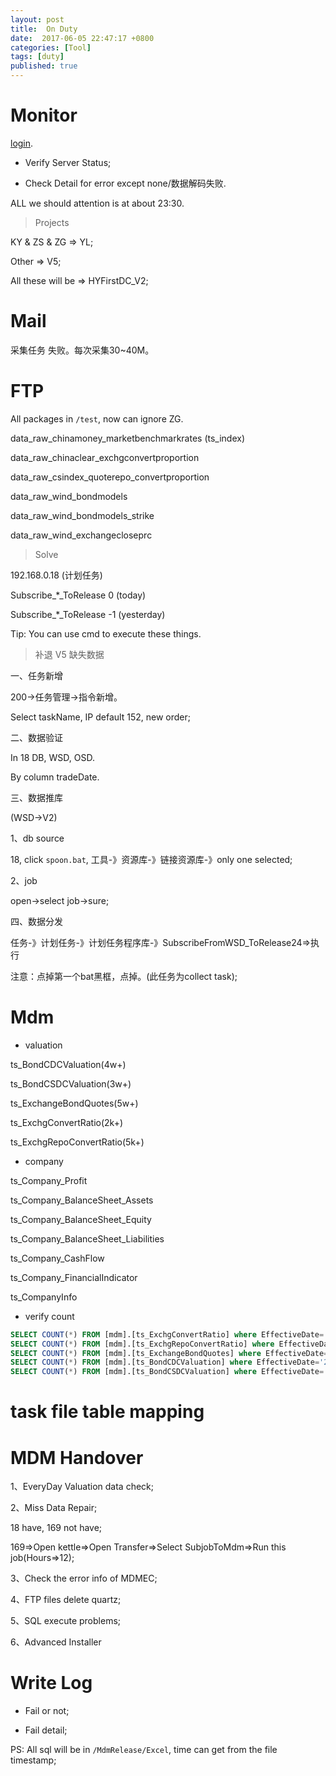 ```yaml
---
layout: post
title:  On Duty
date:  2017-06-05 22:47:17 +0800
categories: [Tool]
tags: [duty]
published: true
---
```



# Monitor


[login](http://60.173.195.200:8080/HYDBMonitor/login).


- Verify Server Status;

- Check Detail for error except none/数据解码失败.


ALL we should attention is at about 23:30.



> Projects

KY & ZS & ZG => YL;

Other => V5;

All these will be => HYFirstDC_V2;

# Mail

采集任务 失败。每次采集30~40M。


# FTP


All packages in `/test`, now can ignore ZG.


data_raw_chinamoney_marketbenchmarkrates  (ts_index)

data_raw_chinaclear_exchgconvertproportion

data_raw_csindex_quoterepo_convertproportion


data_raw_wind_bondmodels 

data_raw_wind_bondmodels_strike


data_raw_wind_exchangecloseprc



> Solve

192.168.0.18 (计划任务)

Subscribe_*_ToRelease 0 (today)

Subscribe_*_ToRelease -1 (yesterday)

Tip: You can use cmd to execute these things.


> 补退 V5 缺失数据

一、任务新增

200->任务管理->指令新增。

Select taskName, IP default 152, new order;

二、数据验证

In 18 DB, WSD, OSD.

By column tradeDate.

三、数据推库

(WSD->V2)

1、db source

18, click `spoon.bat`, 工具-》资源库-》链接资源库-》only one selected; 

2、job

open->select job->sure;

四、数据分发

任务-》计划任务-》计划任务程序库-》SubscribeFromWSD_ToRelease24=>执行

注意：点掉第一个bat黑框，点掉。(此任务为collect task);



# Mdm 

- valuation 

ts_BondCDCValuation(4w+)

ts_BondCSDCValuation(3w+)

ts_ExchangeBondQuotes(5w+)

ts_ExchgConvertRatio(2k+)

ts_ExchgRepoConvertRatio(5k+)



- company

ts_Company_Profit

ts_Company_BalanceSheet_Assets

ts_Company_BalanceSheet_Equity

ts_Company_BalanceSheet_Liabilities

ts_Company_CashFlow

ts_Company_FinancialIndicator

ts_CompanyInfo


- verify count

```sql
SELECT COUNT(*) FROM [mdm].[ts_ExchgConvertRatio] where EffectiveDate='2017-06-08';
SELECT COUNT(*) FROM [mdm].[ts_ExchgRepoConvertRatio] where EffectiveDate='2017-06-08';
SELECT COUNT(*) FROM [mdm].[ts_ExchangeBondQuotes] where EffectiveDate='2017-06-08';
SELECT COUNT(*) FROM [mdm].[ts_BondCDCValuation] where EffectiveDate='2017-06-08';
SELECT COUNT(*) FROM [mdm].[ts_BondCSDCValuation] where EffectiveDate='2017-06-08';
```


# task file table mapping


# MDM Handover

1、EveryDay Valuation data check;

2、Miss Data Repair;

18 have, 169 not have;

169=>Open kettle=>Open Transfer=>Select SubjobToMdm=>Run this job(Hours=>12);
 
3、Check the error info of MDMEC;

4、FTP files delete quartz;

5、SQL execute problems;

6、Advanced Installer


# Write Log


- Fail or not;

- Fail detail;

PS: All sql will be in `/MdmRelease/Excel`, time can get from the file timestamp;




























